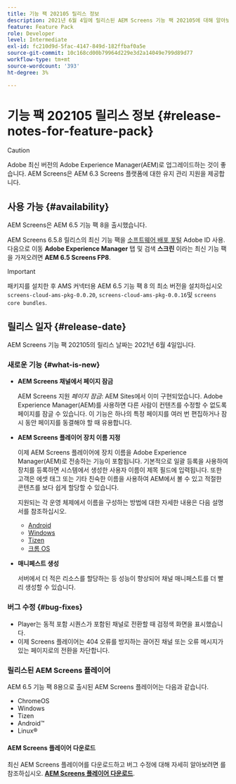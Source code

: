 ```yaml
---
title: 기능 팩 202105 릴리스 정보
description: 2021년 6월 4일에 릴리스된 AEM Screens 기능 팩 202105에 대해 알아보십시오.
feature: Feature Pack
role: Developer
level: Intermediate
exl-id: fc210d9d-5fac-4147-849d-182ffbaf0a5e
source-git-commit: 10c168cd00b79964d229e3d2a14049e799d89d77
workflow-type: tm+mt
source-wordcount: '393'
ht-degree: 3%

---
```


# 기능 팩 202105 릴리스 정보 {#release-notes-for-feature-pack}

>[!CAUTION]
>Adobe 최신 버전의 Adobe Experience Manager(AEM)로 업그레이드하는 것이 좋습니다. AEM Screens은 AEM 6.3 Screens 플랫폼에 대한 유지 관리 지원을 제공합니다.

## 사용 가능 {#availability}

AEM Screens은 AEM 6.5 기능 팩 8을 출시했습니다.

AEM Screens 6.5.8 릴리스의 최신 기능 팩을 [소프트웨어 배포 포털](https://experience.adobe.com/#/downloads/content/software-distribution/en/aem.html) Adobe ID 사용. 다음으로 이동 **Adobe Experience Manager** 탭 및 검색 **스크린** 이라는 최신 기능 팩을 가져오려면 **AEM 6.5 Screens FP8**.

>[!IMPORTANT]
>패키지를 설치한 후 AMS 커넥터용 AEM 6.5 기능 팩 8 의 최소 버전을 설치하십시오 `screens-cloud-ams-pkg-0.0.20`, `screens-cloud-ams-pkg-0.0.16`및 `screens core bundles`.

## 릴리스 일자 {#release-date}

AEM Screens 기능 팩 202105의 릴리스 날짜는 2021년 6월 4일입니다.

### 새로운 기능 {#what-is-new}

* **AEM Screens 채널에서 페이지 잠금**

  AEM Screens 지원 *페이지 잠금*: AEM Sites에서 이미 구현되었습니다. Adobe Experience Manager(AEM)를 사용하면 다른 사람이 컨텐츠를 수정할 수 없도록 페이지를 잠글 수 있습니다. 이 기능은 하나의 특정 페이지를 여러 번 편집하거나 잠시 동안 페이지를 동결해야 할 때 유용합니다.

* **AEM Screens 플레이어 장치 이름 지정**

  이제 AEM Screens 플레이어에 장치 이름을 Adobe Experience Manager(AEM)로 전송하는 기능이 포함됩니다.
기본적으로 일괄 등록을 사용하여 장치를 등록하면 시스템에서 생성한 사용자 이름이 제목 필드에 입력됩니다. 또한 고객은 에셋 태그 또는 기타 친숙한 이름을 사용하여 AEM에서 볼 수 있고 적절한 콘텐츠를 보다 쉽게 할당할 수 있습니다.

  지원되는 각 운영 체제에서 이름을 구성하는 방법에 대한 자세한 내용은 다음 설명서를 참조하십시오.

   * [Android](/help/user-guide/implementing-android-player.md#name-android)
   * [Windows](/help/user-guide/implementing-windows-player.md#name-windows)
   * [Tizen](/help/user-guide/tizen-player.md#name-tizen)
   * [크롬 OS](/help/user-guide/implementing-chrome-os-player.md#name-chrome)

* **매니페스트 생성**

  서버에서 더 적은 리소스를 할당하는 등 성능이 향상되어 채널 매니페스트를 더 빨리 생성할 수 있습니다.

### 버그 수정 {#bug-fixes}

* Player는 동적 포함 시퀀스가 포함된 채널로 전환할 때 검정색 화면을 표시했습니다.
* 이제 Screens 플레이어는 404 오류를 방지하는 끊어진 채널 또는 오류 메시지가 있는 페이지로의 전환을 차단합니다.

### 릴리스된 AEM Screens 플레이어

AEM 6.5 기능 팩 8용으로 출시된 AEM Screens 플레이어는 다음과 같습니다.

* ChromeOS
* Windows
* Tizen
* Android™
* Linux®

#### AEM Screens 플레이어 다운로드

최신 AEM Screens 플레이어를 다운로드하고 버그 수정에 대해 자세히 알아보려면 를 참조하십시오. **[AEM Screens 플레이어 다운로드](https://download.macromedia.com/screens/index.html)**.
